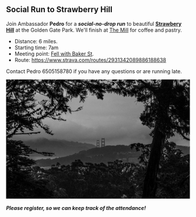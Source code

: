 
## Social Run to Strawberry Hill
Join Ambassador **Pedro** for a ***social-no-drop run*** to beautiful [**Strawbery Hill**](https://www.google.com/maps/place/Strawberry+Hill/@37.7686398,-122.4753199,15z/data=!4m2!3m1!1s0x0:0xdf1d5cc85d807f52?sa=X&ved=2ahUKEwjM5vOa2Pn7AhXiOn0KHSNfC3YQ_BJ6BAh_EAg) at the Golden Gate Park. We'll finish at [The Mill](https://www.google.com/maps/place/The+Mill/@37.7750861,-122.4397246,18.2z/data=!4m8!1m2!2m1!1spanhandle!3m4!1s0x0:0x185a61a92a363ce8!8m2!3d37.7764861!4d-122.4378944) for coffee and pastry. 

* Distance: 6 miles.
* Starting time: 7am
* Meeting point: [Fell with Baker St](https://www.google.com/maps/place/37%C2%B046'24.7%22N+122%C2%B026'27.8%22W/@37.773524,-122.4421762,19z/data=!3m1!4b1!4m9!1m2!2m1!1spanhandle!3m5!1s0x0:0x4281f8d4a3c5df44!7e2!8m2!3d37.7735238!4d-122.4410552). 
* Route: https://www.strava.com/routes/2931342089886188638

Contact Pedro 6505158780 if you have any questions or are running late. 

<img src="https://raw.githubusercontent.com/pinheirochagas/ggtc/master/assets/strawberry_hill.png" width="800" class="center">

***Please register, so we can keep track of the attendance!*** 
